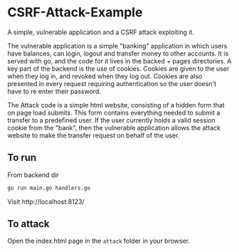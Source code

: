 # CSRF-Attack-Example

A simple, vulnerable application and a CSRF attack exploiting it.

The vulnerable application is a simple "banking" application in which users have balances, can login, logout and transfer money to other accounts. It is served with go, and the code for it lives in the backed + pages directories. A key part of the backend is the use of cookies. Cookies are given to the user when they log in, and revoked when they log out. Cookies are also presented in every request requiring authentication so the user doesn't have to re enter their password.

The Attack code is a simple html website, consisting of a hidden form that on page load submits. This form contains everything needed to submit a transfer to a predefined user. If the user currently holds a valid session cookie from the "bank", then the vulnerable application allows the attack website to make the transfer request on behalf of the user.

## To run

From backend dir
```zsh
go run main.go handlers.go
```
Visit http://localhost:8123/

## To attack

Open the index.html page in the `attack` folder in your browser.
